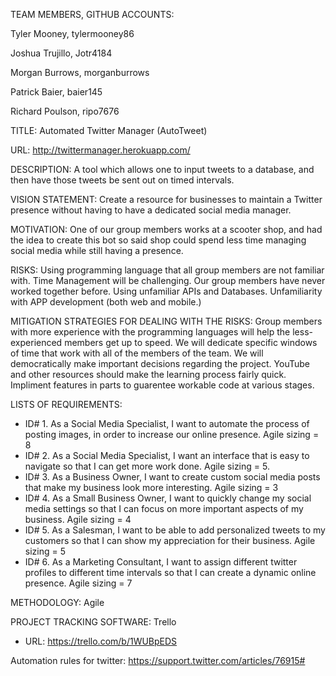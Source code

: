 TEAM MEMBERS,   GITHUB ACCOUNTS:

Tyler Mooney,   tylermooney86

Joshua Trujillo,   Jotr4184

Morgan Burrows,   morganburrows

Patrick Baier,   baier145

Richard Poulson,   ripo7676

TITLE: Automated Twitter Manager (AutoTweet)

URL: http://twittermanager.herokuapp.com/

DESCRIPTION: A tool which allows one to input tweets to a database, and then have those tweets be sent out on timed intervals.

VISION STATEMENT: Create a resource for businesses to maintain a Twitter presence without having to have a dedicated social media manager.

MOTIVATION: One of our group members works at a scooter shop, and had the idea to create this bot so said shop could spend less time managing social media while still having a presence.  

RISKS: Using programming language that all group members are not familiar with.
       Time Management will be challenging.
       Our group members have never worked together before.
       Using unfamiliar APIs and Databases.
       Unfamiliarity with APP development (both web and mobile.)


MITIGATION STRATEGIES FOR DEALING WITH THE RISKS:
      Group members with more experience with the programming languages will help the less-experienced members get up to speed.
      We will dedicate specific windows of time that work with all of the members of the team.
      We will democratically make important decisions regarding the project.
      YouTube and other resources should make the learning process fairly quick.
      Impliment features in parts to guarentee workable code at various stages.

LISTS OF REQUIREMENTS:

-  ID# 1.  As a Social Media Specialist, I want to automate the process of posting images, in order to increase our online presence.  Agile sizing = 8
-  ID# 2.  As a Social Media Specialist, I want an interface that is easy to navigate so that I can get more work done.  Agile sizing = 5.
-  ID# 3.  As a Business Owner, I want to create custom social media posts that make my business look more interesting.  Agile sizing = 3
-  ID# 4.  As a Small Business Owner, I want to quickly change my social media settings so that I can focus on more important aspects of my business.  Agile sizing = 4
-  ID# 5.  As a Salesman, I want to be able to add personalized tweets to my customers so that I can show my appreciation for their business.  Agile sizing = 5
-  ID# 6.  As a Marketing Consultant, I want to assign different twitter profiles to different time intervals so that I can create a dynamic online presence.  Agile sizing = 7

METHODOLOGY: Agile

PROJECT TRACKING SOFTWARE: Trello

- URL: https://trello.com/b/1WUBpEDS

Automation rules for twitter: https://support.twitter.com/articles/76915#
